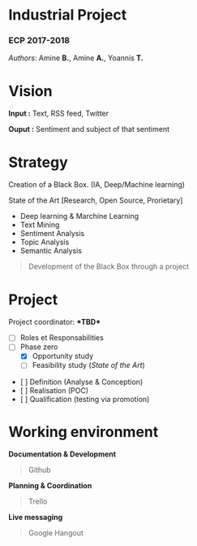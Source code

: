 # Industrial Project
### ECP 2017-2018

*Authors*: Amine **B.**, Amine **A.**, Yoannis **T.**

# Vision

**Input :** Text, RSS feed, Twitter

**Ouput :** Sentiment and subject of that sentiment


# Strategy

Creation of a Black Box. (IA, Deep/Machine learning)

State of the Art [Research, Open Source, Prorietary]
 - Deep learning & Marchine Learning
 - Text Mining
 - Sentiment Analysis
 - Topic Analysis
 - Semantic Analysis

> Development of the Black Box through a project


# Project
Project coordinator: **\*TBD\***
  - [ ] Roles et Responsabilities
  - [ ] Phase zero
    - [x] Opportunity study
    - [ ] Feasibility study (*State of the Art*)
  - [ ] Definition (Analyse & Conception)
  - [ ] Realisation (POC)
  - [ ] Qualification (testing via promotion)


# Working environment 

**Documentation & Development**
> Github

**Planning & Coordination**
> Trello

**Live messaging**
> Google Hangout
